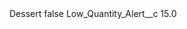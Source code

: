 <?xml version="1.0" encoding="UTF-8"?>
<CustomMetadata xmlns="http://soap.sforce.com/2006/04/metadata" xmlns:xsi="http://www.w3.org/2001/XMLSchema-instance" xmlns:xsd="http://www.w3.org/2001/XMLSchema">
    <label>Dessert</label>
    <protected>false</protected>
    <values>
        <field>Low_Quantity_Alert__c</field>
        <value xsi:type="xsd:double">15.0</value>
    </values>
</CustomMetadata>
